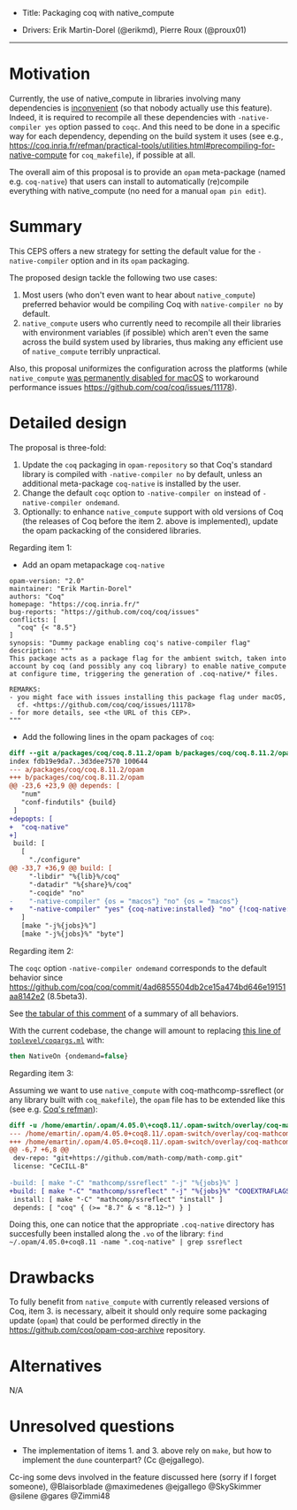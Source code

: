 - Title: Packaging coq with native_compute

- Drivers: Erik Martin-Dorel (@erikmd), Pierre Roux (@proux01)

----

# Motivation

Currently, the use of native_compute in libraries involving many dependencies is [inconvenient](https://github.com/coq/coq/issues/12564#issuecomment-647546401) (so that nobody actually use this feature). Indeed, it is required to recompile all these dependencies with `-native-compiler yes` option passed to `coqc`. And this need to be done in a specific way for each dependency, depending on the build system it uses (see e.g., https://coq.inria.fr/refman/practical-tools/utilities.html#precompiling-for-native-compute for `coq_makefile`), if possible at all.

The overall aim of this proposal is to provide an `opam` meta-package (named e.g. `coq-native`) that users can install to automatically (re)compile everything with native_compute (no need for a manual `opam pin edit`).

# Summary

This CEPS offers a new strategy for setting the default value for the `-native-compiler` option and in its `opam` packaging.

The proposed design tackle the following two use cases:

1. Most users (who don't even want to hear about `native_compute`) preferred behavior would be compiling Coq with `native-compiler no` by default.
2. `native_compute` users who currently need to recompile all their libraries with environment variables (if possible) which aren't even the same across the build system used by libraries, thus making any efficient use of `native_compute` terribly unpractical.

Also, this proposal uniformizes the configuration across the platforms (while `native_compute` [was permanently disabled for macOS](https://github.com/ocaml/opam-repository/pull/16908) to workaround performance issues https://github.com/coq/coq/issues/11178).

# Detailed design

The proposal is three-fold:

1. Update the `coq` packaging in `opam-repository` so that Coq's standard library is compiled with `-native-compiler no` by default, unless an additional meta-package `coq-native` is installed by the user.
2. Change the default `coqc` option to `-native-compiler on` instead of `-native-compiler ondemand`.
3. Optionally: to enhance `native_compute` support with old versions of Coq (the releases of Coq before the item 2. above is implemented), update the opam packacking of the considered libraries.

Regarding item 1:

* Add an opam metapackage `coq-native`

```
opam-version: "2.0"
maintainer: "Erik Martin-Dorel"
authors: "Coq"
homepage: "https://coq.inria.fr/"
bug-reports: "https://github.com/coq/coq/issues"
conflicts: [
  "coq" {< "8.5"}
]
synopsis: "Dummy package enabling coq's native-compiler flag"
description: """
This package acts as a package flag for the ambient switch, taken into
account by coq (and possibly any coq library) to enable native_compute
at configure time, triggering the generation of .coq-native/* files.

REMARKS:
- you might face with issues installing this package flag under macOS,
  cf. <https://github.com/coq/coq/issues/11178>
- for more details, see <the URL of this CEP>.
"""
```

* Add the following lines in the opam packages of `coq`:

```diff
diff --git a/packages/coq/coq.8.11.2/opam b/packages/coq/coq.8.11.2/opam
index fdb19e9da7..3d3dee7570 100644
--- a/packages/coq/coq.8.11.2/opam
+++ b/packages/coq/coq.8.11.2/opam
@@ -23,6 +23,9 @@ depends: [
   "num"
   "conf-findutils" {build}
 ]
+depopts: [
+  "coq-native"
+]
 build: [
   [
     "./configure"
@@ -33,7 +36,9 @@ build: [
     "-libdir" "%{lib}%/coq"
     "-datadir" "%{share}%/coq"
     "-coqide" "no"
-    "-native-compiler" {os = "macos"} "no" {os = "macos"}
+    "-native-compiler" "yes" {coq-native:installed} "no" {!coq-native:installed}
   ]
   [make "-j%{jobs}%"]
   [make "-j%{jobs}%" "byte"]
```

Regarding item 2:

The `coqc` option `-native-compiler ondemand` corresponds to the default behavior since <https://github.com/coq/coq/commit/4ad6855504db2ce15a474bd646e19151aa8142e2> (8.5beta3).

See [the tabular of this comment](https://github.com/coq/coq/issues/12564#issuecomment-647464937) of a summary of all behaviors.

With the current codebase, the change will amount to replacing [this line of `toplevel/coqargs.ml`](https://github.com/coq/coq/blob/473160ebe4a835dde50d6c209ab17c7e1b84979c/toplevel/coqargs.ml#L101) with:

```ocaml
then NativeOn {ondemand=false}
```

Regarding item 3:

Assuming we want to use `native_compute` with coq-mathcomp-ssreflect (or any library built with `coq_makefile`), the `opam` file has to be extended like this (see e.g. [Coq's refman](https://coq.github.io/doc/master/refman/practical-tools/utilities.html?highlight=coq_makefile#precompiling-for-native-compute)): 

```diff
diff -u /home/emartin/.opam/4.05.0\+coq8.11/.opam-switch/overlay/coq-mathcomp-ssreflect/opam_.\~1\~ /home/emartin/.opam/4.05.0\+coq8.11/.opam-switch/overlay/coq-mathcomp-ssreflect/opam_
--- /home/emartin/.opam/4.05.0+coq8.11/.opam-switch/overlay/coq-mathcomp-ssreflect/opam_.~1~	2020-10-28 16:28:09.630696418 +0100
+++ /home/emartin/.opam/4.05.0+coq8.11/.opam-switch/overlay/coq-mathcomp-ssreflect/opam_	2020-10-28 16:33:19.518309746 +0100
@@ -6,7 +6,8 @@
 dev-repo: "git+https://github.com/math-comp/math-comp.git"
 license: "CeCILL-B"
 
-build: [ make "-C" "mathcomp/ssreflect" "-j" "%{jobs}%" ]
+build: [ make "-C" "mathcomp/ssreflect" "-j" "%{jobs}%" "COQEXTRAFLAGS+=-native-compiler yes" {coq-native:installed}]
 install: [ make "-C" "mathcomp/ssreflect" "install" ]
 depends: [ "coq" { (>= "8.7" & < "8.12~") } ]
``` 


Doing this, one can notice that the appropriate `.coq-native` directory has succesfully been installed along the `.vo` of the library: 
`find ~/.opam/4.05.0+coq8.11 -name ".coq-native" | grep ssreflect`

# Drawbacks

To fully benefit from `native_compute` with currently released
versions of Coq, item 3. is necessary, albeit it should only require some packaging update (`opam`) that could be performed directly in the https://github.com/coq/opam-coq-archive repository.

# Alternatives

N/A

# Unresolved questions

* The implementation of items 1. and 3. above rely on `make`, but how to implement the `dune` counterpart? (Cc @ejgallego).

Cc-ing some devs involved in the feature discussed here (sorry if I forget someone), @Blaisorblade @maximedenes @ejgallego @SkySkimmer @silene @gares @Zimmi48
